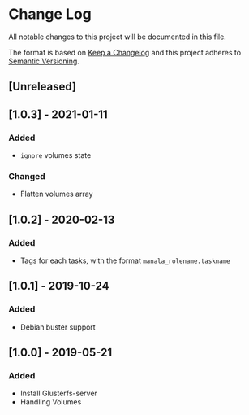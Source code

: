 # Change Log
All notable changes to this project will be documented in this file.

The format is based on [Keep a Changelog](http://keepachangelog.com/)
and this project adheres to [Semantic Versioning](http://semver.org/).

## [Unreleased]

## [1.0.3] - 2021-01-11
### Added
- `ignore` volumes state

### Changed
- Flatten volumes array

## [1.0.2] - 2020-02-13
### Added
- Tags for each tasks, with the format `manala_rolename.taskname`

## [1.0.1] - 2019-10-24
### Added
- Debian buster support

## [1.0.0] - 2019-05-21
### Added
- Install Glusterfs-server
- Handling Volumes

